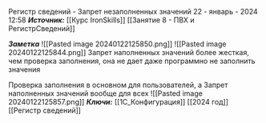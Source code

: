 
Регистр сведений - Запрет незаполненных значений
 22 - январь - 2024  12:58 
***Источник:***  [[Курс IronSkills]] [[Занятие 8 - ПВХ и РегистрСведений]]

***Заметка*** 
![[Pasted image 20240122125850.png]]
![[Pasted image 20240122125844.png]]
Запрет наполненных значений более жесткая, чем проверка заполнения, она не дает даже программно не заполнить значения

Проверка заполнения в основном для пользователей, а Запрет наполненных значений  вообще для всех
![[Pasted image 20240122125857.png]]
***Ключи:*** [[1С_Конфигурация]] [[2024 год]] [[Регистр сведений]]